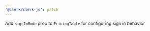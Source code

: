 ```yaml
---
'@clerk/clerk-js': patch
---
```


Add `signInMode` prop to `PricingTable` for configuring sign in behavior
